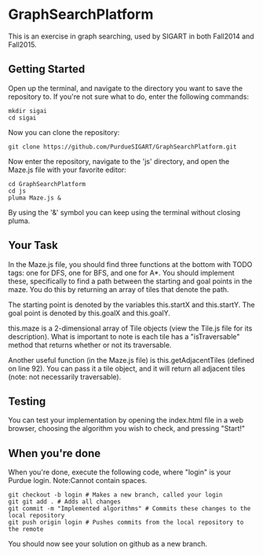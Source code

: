 GraphSearchPlatform
===================
This is an exercise in graph searching, used by SIGART in both Fall2014 and Fall2015.

## Getting Started
Open up the terminal, and navigate to the directory you want to save the repository to. If you're not sure what to do, enter the following commands:
```
mkdir sigai
cd sigai
```
Now you can clone the repository:
```
git clone https://github.com/PurdueSIGART/GraphSearchPlatform.git
```
Now enter the repository, navigate to the 'js' directory, and open the Maze.js file with your favorite editor:
```
cd GraphSearchPlatform
cd js
pluma Maze.js &
```
By using the '&' symbol you can keep using the terminal without closing pluma.

## Your Task
In the Maze.js file, you should find three functions at the bottom with TODO tags: one for DFS, one for BFS, and one for A*. You should implement these, specifically to find a path between the starting and goal points in the maze. You do this by returning an array of tiles that denote the path.

The starting point is denoted by the variables this.startX and this.startY. The goal point is denoted by this.goalX and this.goalY.

this.maze is a 2-dimensional array of Tile objects (view the Tile.js file for its description). What is important to note is each tile has a "isTraversable" method that returns whether or not its traversable.

Another useful function (in the Maze.js file) is this.getAdjacentTiles (defined on line 92). You can pass it a tile object, and it will return all adjacent tiles (note: not necessarily traversable).

## Testing
You can test your implementation by opening the index.html file in a web browser, choosing the algorithm you wish to check, and pressing "Start!" 

## When you're done
When you're done, execute the following code, where "login" is your Purdue login. Note:Cannot contain spaces.
```
git checkout -b login # Makes a new branch, called your login
git git add . # Adds all changes
git commit -m "Implemented algorithms" # Commits these changes to the local repository
git push origin login # Pushes commits from the local repository to the remote
```
You should now see your solution on github as a new branch.
